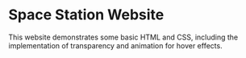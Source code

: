 <h1>Space Station Website</h1>

<p>This website demonstrates some basic HTML and CSS, including the implementation of transparency and animation for hover effects.</p>
